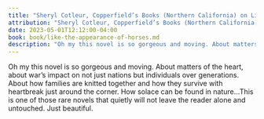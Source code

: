 ```yaml
---
title: "Sheryl Cotleur, Copperfield’s Books (Northern California) on Like the Appearance of Horses"
attribution: "Sheryl Cotleur, Copperfield’s Books (Northern California) on *Like the Appearance of Horses*"
date: 2023-05-01T12:12:00-04:00
book: book/like-the-appearance-of-horses.md
description: "Oh my this novel is so gorgeous and moving. About matters of the heart, about war’s impact on not just nations but individuals over generations. About how families are knitted together and how they survive with heartbreak just around the corner. How solace can be found in nature…This is one of those rare novels that quietly will not leave the reader alone and untouched. Just beautiful."
---
```

Oh my this novel is so gorgeous and moving. About matters of the heart, about war’s impact on not just nations but individuals over generations. About how families are knitted together and how they survive with heartbreak just around the corner. How solace can be found in nature…This is one of those rare novels that quietly will not leave the reader alone and untouched. Just beautiful.
